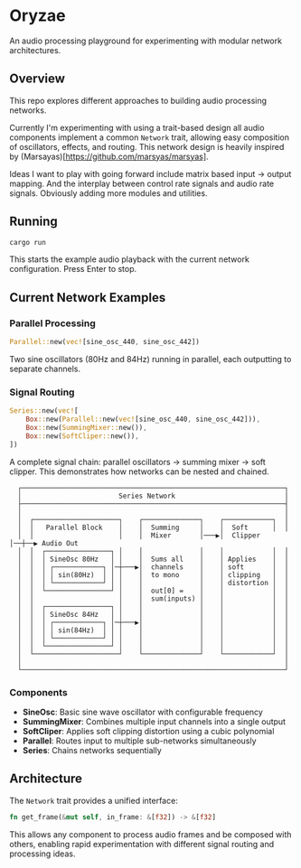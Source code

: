 # Oryzae

An audio processing playground for experimenting with modular network architectures.

## Overview

This repo explores different approaches to building audio processing networks. 

Currently I'm experimenting with using a trait-based design all audio components implement a common `Network` trait, allowing easy composition of oscillators, effects, and routing. This network design is heavily inspired by (Marsayas)[https://github.com/marsyas/marsyas].

Ideas I want to play with going forward include matrix based input -> output mapping. And the interplay between control rate signals and audio rate signals. Obviously adding more modules and utilities.

## Running

```bash
cargo run
```

This starts the example audio playback with the current network configuration. Press Enter to stop.

## Current Network Examples

### Parallel Processing
```rust
Parallel::new(vec![sine_osc_440, sine_osc_442])
```
Two sine oscillators (80Hz and 84Hz) running in parallel, each outputting to separate channels.

### Signal Routing
```rust
Series::new(vec![
    Box::new(Parallel::new(vec![sine_osc_440, sine_osc_442])),
    Box::new(SummingMixer::new()),
    Box::new(SoftCliper::new()),
])
```
A complete signal chain: parallel oscillators → summing mixer → soft clipper. This demonstrates how networks can be nested and chained.
```
  ┌─────────────────────────────────────────────────────────────────┐
  │                        Series Network                           │
  ├─────────────────────────────────────────────────────────────────┤
  │                                                                 │
  │  ┌─────────────────────┐    ┌──────────────┐    ┌────────────┐  │
  │  │   Parallel Block    │    │  Summing     │    │  Soft      │  │
  │  │                     │    │  Mixer       │───▶│  Clipper   │──┼──▶ Audio Out
  │  │  ┌────────────────┐ │    │              │    │            │  │
  │  │  │ SineOsc 80Hz   │ │    │  Sums all    │    │ Applies    │  │
  │  │  │ ┌────────────┐ │─┼───▶│  channels    │    │ soft       │  │
  │  │  │ │ sin(80Hz)  │ │ │    │  to mono     │    │ clipping   │  │
  │  │  │ └────────────┘ │ │    │              │    │ distortion │  │
  │  │  └────────────────┘ │    │  out[0] =    │    │            │  │
  │  │                     │    │  sum(inputs) │    │            │  │
  │  │  ┌────────────────┐ │    │              │    │            │  │
  │  │  │ SineOsc 84Hz   │ │    │              │    │            │  │
  │  │  │ ┌────────────┐ │─┼───▶│              │    │            │  │
  │  │  │ │ sin(84Hz)  │ │ │    │              │    │            │  │
  │  │  │ └────────────┘ │ │    │              │    │            │  │
  │  │  └────────────────┘ │    │              │    │            │  │
  │  └─────────────────────┘    └──────────────┘    └────────────┘  │
  │                                                                 │
  └─────────────────────────────────────────────────────────────────┘
```
### Components

- **SineOsc**: Basic sine wave oscillator with configurable frequency
- **SummingMixer**: Combines multiple input channels into a single output
- **SoftCliper**: Applies soft clipping distortion using a cubic polynomial
- **Parallel**: Routes input to multiple sub-networks simultaneously
- **Series**: Chains networks sequentially

## Architecture

The `Network` trait provides a unified interface:
```rust
fn get_frame(&mut self, in_frame: &[f32]) -> &[f32]
```

This allows any component to process audio frames and be composed with others, enabling rapid experimentation with different signal routing and processing ideas.
